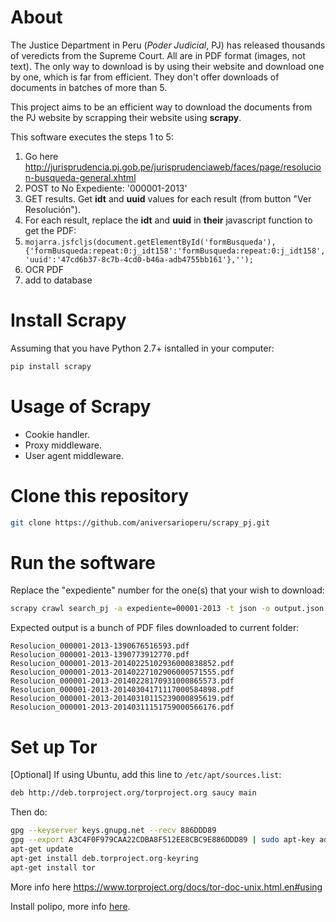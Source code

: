 # About
The Justice Department in Peru (*Poder Judicial*, PJ) has released
thousands of veredicts from the Supreme Court. All are in PDF
format (images, not text). The only way to download is by using their website
and download one by one, which is far from efficient. They don't offer
downloads of documents in batches of more than 5.

This project aims to be an efficient way to download the documents from the PJ
website by scrapping their website using **scrapy**.

This software executes the steps 1 to 5:

1. Go here <http://jurisprudencia.pj.gob.pe/jurisprudenciaweb/faces/page/resolucion-busqueda-general.xhtml>
2. POST to No Expediente: '000001-2013'
3. GET results. Get **idt** and **uuid** values for each result (from button 
  "Ver Resolución").
4. For each result, replace the **idt** and **uuid** in **their** javascript
  function to get the PDF:
5. ``mojarra.jsfcljs(document.getElementById('formBusqueda'),{'formBusqueda:repeat:0:j_idt158':'formBusqueda:repeat:0:j_idt158','uuid':'47cd6b37-8c7b-4cd0-b46a-adb4755bb161'},'');``
6. OCR PDF
7. add to database


# Install Scrapy
Assuming that you have Python 2.7+ isntalled in your computer:
```bash
pip install scrapy
```

# Usage of Scrapy
* Cookie handler.
* Proxy middleware.
* User agent middleware.

# Clone this repository
```bash
git clone https://github.com/aniversarioperu/scrapy_pj.git
```

# Run the software
Replace the "expediente" number for the one(s) that your wish to download:
```bash
scrapy crawl search_pj -a expediente=00001-2013 -t json -o output.json
```
Expected output is a bunch of PDF files downloaded to current folder:

```
Resolucion_000001-2013-1390676516593.pdf
Resolucion_000001-2013-1390773912770.pdf
Resolucion_000001-2013-20140225102936000838852.pdf
Resolucion_000001-2013-20140227102906000571555.pdf
Resolucion_000001-2013-20140228170931000865573.pdf
Resolucion_000001-2013-20140304171117000584898.pdf
Resolucion_000001-2013-20140310115239000895619.pdf
Resolucion_000001-2013-20140311151759000566176.pdf
```

# Set up Tor
[Optional] If using Ubuntu, add this line to ``/etc/apt/sources.list``:

```bash
deb http://deb.torproject.org/torproject.org saucy main
```

Then do:

```bash
gpg --keyserver keys.gnupg.net --recv 886DDD89
gpg --export A3C4F0F979CAA22CDBA8F512EE8CBC9E886DDD89 | sudo apt-key add -
apt-get update
apt-get install deb.torproject.org-keyring
apt-get install tor
```
More info here <https://www.torproject.org/docs/tor-doc-unix.html.en#using>

Install polipo, more info [here](http://pkmishra.github.io/blog/2013/03/18/how-to-run-scrapy-with-TOR-and-multiple-browser-agents-part-1-mac/).
